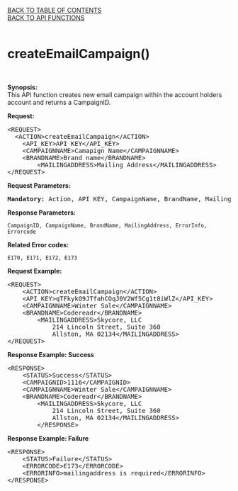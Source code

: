 <a href="/1.3/CONTENTS.md">BACK TO TABLE OF CONTENTS</a>
<BR>
<a href="/API%20FUNCTIONS.md">BACK TO API FUNCTIONS</a>
<BR>
<BR>

<h1>createEmailCampaign()</h1>
<BR>

<p><strong>Synopsis:</strong><br />
This API function creates new email campaign within the account holders account and returns a CampaignID.</p>
<div><strong>Request:</strong></div>
<pre>&lt;REQUEST&gt;
  &lt;ACTION&gt;createEmailCampaign&lt;/ACTION&gt;
	&lt;API_KEY&gt;API KEY&lt;/API_KEY&gt;
	&lt;CAMPAIGNNAME&gt;Camapign Name&lt;/CAMPAIGNNAME&gt;
	&lt;BRANDNAME&gt;Brand name&lt;/BRANDNAME&gt;
        &lt;MAILINGADDRESS&gt;Mailing Address&lt;/MAILINGADDRESS&gt;
&lt;/REQUEST&gt;</pre>
<div><strong>Request Parameters:</strong></div>
<pre><strong>Mandatory:</strong> Action, API_KEY, CampaignName, BrandName, MailingAddress</pre>
<strong>Response Parameters:</strong><br />

    CampaignID, CampaignName, BrandName, MailingAddress, ErrorInfo, Errorcode
    
<strong>Related Error codes:</strong><br />

    E170, E171, E172, E173
    
<div><strong>Request Example:</strong></div>
<pre>&lt;REQUEST&gt;
	&lt;ACTION&gt;createEmailCampaign&lt;/ACTION&gt;
	&lt;API_KEY&gt;qTFkykO9JTfahCOqJ0V2Wf5Cg1t8iWlZ&lt;/API_KEY&gt;
	&lt;CAMPAIGNNAME&gt;Winter Sale&lt;/CAMPAIGNNAME&gt;
	&lt;BRANDNAME&gt;Codereadr&lt;/BRANDNAME&gt;
        &lt;MAILINGADDRESS&gt;Skycore, LLC 
            214 Lincoln Street, Suite 360
            Allston, MA 02134&lt;/MAILINGADDRESS&gt;
&lt;/REQUEST&gt;</pre>
<div><strong>Response Example: Success</strong></div>
<pre>&lt;RESPONSE&gt;
	&lt;STATUS&gt;Success&lt;/STATUS&gt;
	&lt;CAMPAIGNID&gt;1116&lt;/CAMPAIGNID&gt;
	&lt;CAMPAIGNNAME&gt;Winter Sale&lt;/CAMPAIGNNAME&gt;
 	&lt;BRANDNAME&gt;Codereadr&lt;/BRANDNAME&gt;
        &lt;MAILINGADDRESS&gt;Skycore, LLC 
            214 Lincoln Street, Suite 360
            Allston, MA 02134&lt;/MAILINGADDRESS&gt;
        &lt;/RESPONSE&gt;</pre>
<div><strong>Response Example: Failure</strong></div>
<pre>&lt;RESPONSE&gt;
	&lt;STATUS&gt;Failure&lt;/STATUS&gt;
	&lt;ERRORCODE&gt;E173&lt;/ERRORCODE&gt;
	&lt;ERRORINFO&gt;mailingaddress is required&lt;/ERRORINFO&gt;
&lt;/RESPONSE&gt;</pre>
